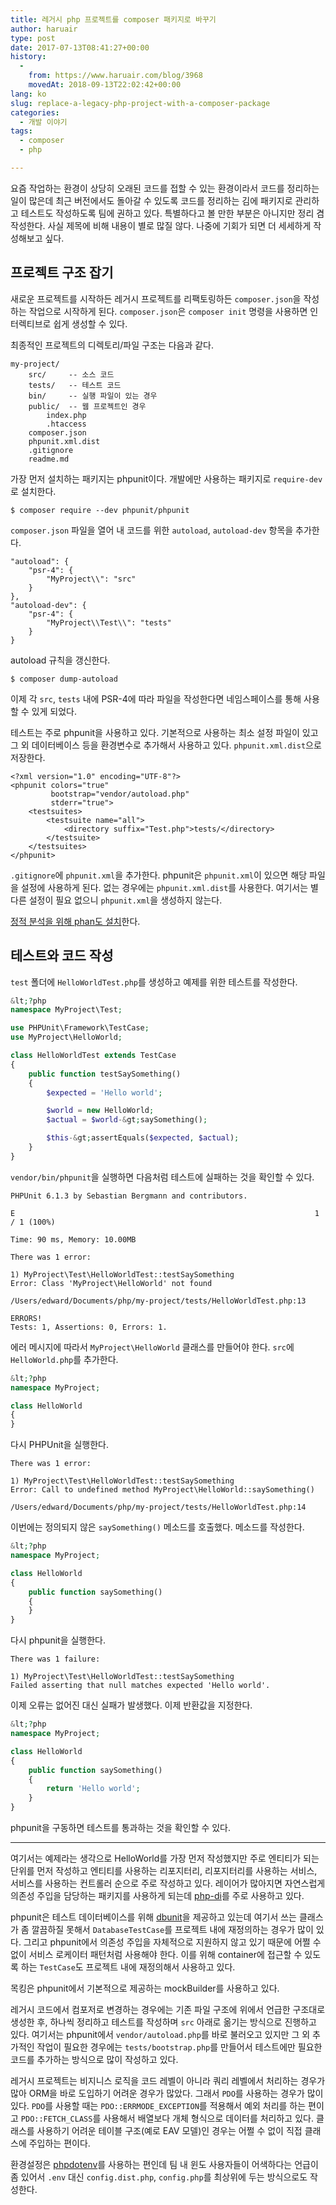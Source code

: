 ```yaml
---
title: 레거시 php 프로젝트를 composer 패키지로 바꾸기
author: haruair
type: post
date: 2017-07-13T08:41:27+00:00
history:
  - 
    from: https://www.haruair.com/blog/3968
    movedAt: 2018-09-13T22:02:42+00:00
lang: ko
slug: replace-a-legacy-php-project-with-a-composer-package
categories:
  - 개발 이야기
tags:
  - composer
  - php

---
```

요즘 작업하는 환경이 상당히 오래된 코드를 접할 수 있는 환경이라서 코드를 정리하는 일이 많은데 최근 버전에서도 돌아갈 수 있도록 코드를 정리하는 김에 패키지로 관리하고 테스트도 작성하도록 팀에 권하고 있다. 특별하다고 볼 만한 부분은 아니지만 정리 겸 작성한다. 사실 제목에 비해 내용이 별로 많질 않다. 나중에 기회가 되면 더 세세하게 작성해보고 싶다.

## 프로젝트 구조 잡기

새로운 프로젝트를 시작하든 레거시 프로젝트를 리팩토링하든 `composer.json`을 작성하는 작업으로 시작하게 된다. `composer.json`은 `composer init` 명령을 사용하면 인터렉티브로 쉽게 생성할 수 있다.

최종적인 프로젝트의 디렉토리/파일 구조는 다음과 같다.

    my-project/
        src/     -- 소스 코드
        tests/   -- 테스트 코드
        bin/     -- 실행 파일이 있는 경우
        public/  -- 웹 프로젝트인 경우
            index.php
            .htaccess
        composer.json
        phpunit.xml.dist
        .gitignore
        readme.md
    

가장 먼저 설치하는 패키지는 phpunit이다. 개발에만 사용하는 패키지로 `require-dev`로 설치한다.

    $ composer require --dev phpunit/phpunit
    

`composer.json` 파일을 열어 내 코드를 위한 `autoload`, `autoload-dev` 항목을 추가한다.

    "autoload": {
        "psr-4": {
            "MyProject\\": "src"
        }
    },
    "autoload-dev": {
        "psr-4": {
            "MyProject\\Test\\": "tests"
        }
    }
    

autoload 규칙을 갱신한다.

    $ composer dump-autoload
    

이제 각 `src`, `tests` 내에 PSR-4에 따라 파일을 작성한다면 네임스페이스를 통해 사용할 수 있게 되었다.

테스트는 주로 phpunit을 사용하고 있다. 기본적으로 사용하는 최소 설정 파일이 있고 그 외 데이터베이스 등을 환경변수로 추가해서 사용하고 있다. `phpunit.xml.dist`으로 저장한다.

    <?xml version="1.0" encoding="UTF-8"?>
    <phpunit colors="true"
             bootstrap="vendor/autoload.php"
             stderr="true">
        <testsuites>
            <testsuite name="all">
                <directory suffix="Test.php">tests/</directory>
            </testsuite>
        </testsuites>
    </phpunit>
    

`.gitignore`에 `phpunit.xml`을 추가한다. phpunit은 `phpunit.xml`이 있으면 해당 파일을 설정에 사용하게 된다. 없는 경우에는 `phpunit.xml.dist`를 사용한다. 여기서는 별다른 설정이 필요 없으니 `phpunit.xml`을 생성하지 않는다.

[정적 분석을 위해 phan도 설치][1]한다.

## 테스트와 코드 작성

`test` 폴더에 `HelloWorldTest.php`를 생성하고 예제를 위한 테스트를 작성한다.

```php
&lt;?php
namespace MyProject\Test;

use PHPUnit\Framework\TestCase;
use MyProject\HelloWorld;

class HelloWorldTest extends TestCase
{
    public function testSaySomething()
    {
        $expected = 'Hello world';

        $world = new HelloWorld;
        $actual = $world-&gt;saySomething();

        $this-&gt;assertEquals($expected, $actual);
    }
}
```

`vendor/bin/phpunit`을 실행하면 다음처럼 테스트에 실패하는 것을 확인할 수 있다.

    PHPUnit 6.1.3 by Sebastian Bergmann and contributors.
    
    E                                                                   1 / 1 (100%)
    
    Time: 90 ms, Memory: 10.00MB
    
    There was 1 error:
    
    1) MyProject\Test\HelloWorldTest::testSaySomething
    Error: Class 'MyProject\HelloWorld' not found
    
    /Users/edward/Documents/php/my-project/tests/HelloWorldTest.php:13
    
    ERRORS!
    Tests: 1, Assertions: 0, Errors: 1.
    

에러 메시지에 따라서 `MyProject\HelloWorld` 클래스를 만들어야 한다. `src`에 `HelloWorld.php`를 추가한다.

```php
&lt;?php
namespace MyProject;

class HelloWorld
{
}
```

다시 PHPUnit을 실행한다.

    There was 1 error:
    
    1) MyProject\Test\HelloWorldTest::testSaySomething
    Error: Call to undefined method MyProject\HelloWorld::saySomething()
    
    /Users/edward/Documents/php/my-project/tests/HelloWorldTest.php:14
    

이번에는 정의되지 않은 `saySomething()` 메소드를 호출했다. 메소드를 작성한다.

```php
&lt;?php
namespace MyProject;

class HelloWorld
{
    public function saySomething()
    {
    }
}
```

다시 phpunit을 실행한다.

    There was 1 failure:
    
    1) MyProject\Test\HelloWorldTest::testSaySomething
    Failed asserting that null matches expected 'Hello world'.
    

이제 오류는 없어진 대신 실패가 발생했다. 이제 반환값을 지정한다.

```php
&lt;?php
namespace MyProject;

class HelloWorld
{
    public function saySomething()
    {
        return 'Hello world';
    }
}
```

phpunit을 구동하면 테스트를 통과하는 것을 확인할 수 있다.

* * *

여기서는 예제라는 생각으로 HelloWorld를 가장 먼저 작성했지만 주로 엔티티가 되는 단위를 먼저 작성하고 엔티티를 사용하는 리포지터리, 리포지터리를 사용하는 서비스, 서비스를 사용하는 컨트롤러 순으로 주로 작성하고 있다. 레이어가 많아지면 자연스럽게 의존성 주입을 담당하는 패키지를 사용하게 되는데 [php-di][2]를 주로 사용하고 있다.

phpunit은 테스트 데이터베이스를 위해 [dbunit][3]을 제공하고 있는데 여기서 쓰는 클래스가 좀 깔끔하질 못해서 `DatabaseTestCase`를 프로젝트 내에 재정의하는 경우가 많이 있다. 그리고 phpunit에서 의존성 주입을 자체적으로 지원하지 않고 있기 때문에 어쩔 수 없이 서비스 로케이터 패턴처럼 사용해야 한다. 이를 위해 container에 접근할 수 있도록 하는 `TestCase`도 프로젝트 내에 재정의해서 사용하고 있다.

목킹은 phpunit에서 기본적으로 제공하는 mockBuilder를 사용하고 있다.

레거시 코드에서 컴포저로 변경하는 경우에는 기존 파일 구조에 위에서 언급한 구조대로 생성한 후, 하나씩 정리하고 테스트를 작성하며 `src` 아래로 옮기는 방식으로 진행하고 있다. 여기서는 phpunit에서 `vendor/autoload.php`를 바로 불러오고 있지만 그 외 추가적인 작업이 필요한 경우에는 `tests/bootstrap.php`를 만들어서 테스트에만 필요한 코드를 추가하는 방식으로 많이 작성하고 있다.

레거시 프로젝트는 비지니스 로직을 코드 레벨이 아니라 쿼리 레벨에서 처리하는 경우가 많아 ORM을 바로 도입하기 어려운 경우가 많았다. 그래서 `PDO`를 사용하는 경우가 많이 있다. `PDO`를 사용할 때는 `PDO::ERRMODE_EXCEPTION`를 적용해서 예외 처리를 하는 편이고 `PDO::FETCH_CLASS`를 사용해서 배열보다 개체 형식으로 데이터를 처리하고 있다. 클래스를 사용하기 어려운 테이블 구조(예로 EAV 모델)인 경우는 어쩔 수 없이 직접 클래스에 주입하는 편이다.

환경설정은 [phpdotenv][4]를 사용하는 편인데 팀 내 윈도 사용자들이 어색하다는 언급이 좀 있어서 `.env` 대신 `config.dist.php`, `config.php`를 최상위에 두는 방식으로도 작성한다.

 [1]: http://www.haruair.com/blog/3962
 [2]: http://php-di.org/
 [3]: https://github.com/sebastianbergmann/dbunit
 [4]: https://github.com/vlucas/phpdotenv